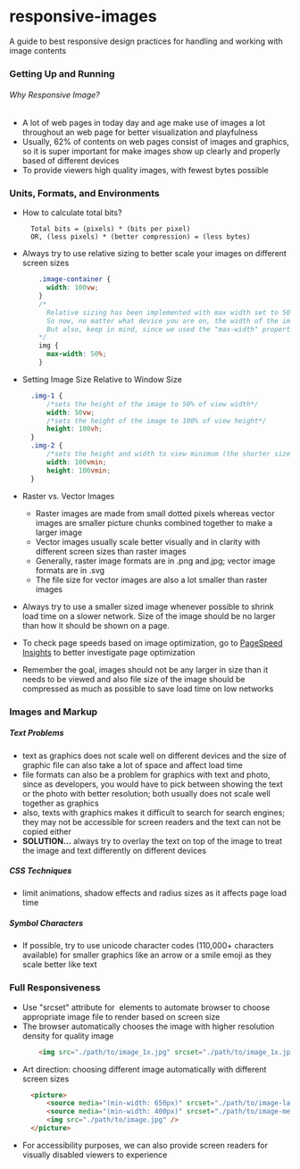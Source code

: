 # responsive-images
A guide to best responsive design practices for handling and working with image contents

### Getting Up and Running
###### Why Responsive Image?
* A lot of web pages in today day and age make use of images a lot throughout an web page for better visualization and playfulness
* Usually, 62% of contents on web pages consist of images and graphics, so it is super important for make images show up clearly and properly based of different devices
* To provide viewers high quality images, with fewest bytes possible

### Units, Formats, and Environments
* How to calculate total bits?

        Total bits = (pixels) * (bits per pixel)
        OR, (less pixels) * (better compression) = (less bytes)
    
* Always try to use relative sizing to better scale your images on different screen sizes
    ```css
        .image-container {
          width: 100vw;
        }  
        /*
          Relative sizing has been implemented with max width set to 50%. 
          So now, no matter what device you are on, the width of the image will always be relative to the .image-container element.
          But also, keep in mind, since we used the "max-width" property instead of "width," the image will only expand or shrink to 50% of .image-container, UNTIL it starts surpassing its natural width
        */
        img {
          max-width: 50%;  
        }
    ```
* Setting Image Size Relative to Window Size
    ```css
      .img-1 {
          /*sets the height of the image to 50% of view width*/
          width: 50vw;
          /*sets the height of the image to 100% of view height*/
          height: 100vh;
      } 
      .img-2 {
          /*sets the height and width to view minimum (the shorter size between the window height and width)*/
          width: 100vmin;
          height: 100vmin;
      } 
    ```   
* Raster vs. Vector Images
    * Raster images are made from small dotted pixels whereas vector images are smaller picture chunks combined together to make a larger image
    * Vector images usually scale better visually and in clarity with different screen sizes than raster images
    * Generally, raster image formats are in .png and.jpg; vector image formats are in .svg
    * The file size for vector images are also a lot smaller than raster images  
* Always try to use a smaller sized image whenever possible to shrink load time on a slower network. Size of the image should be no larger than how it should be shown on a page.
* To check page speeds based on image optimization, go to [PageSpeed Insights](https://developers.google.com/speed/pagespeed/insights/) to better investigate page optimization
* Remember the goal, images should not be any larger in size than it needs to be viewed and also file size of the image should be compressed as much as possible to save load time on low networks

### Images and Markup

##### Text Problems
* text as graphics does not scale well on different devices and the size of graphic file can also take a lot of space and affect load time
* file formats can also be a problem for graphics with text and photo, since as developers, you would have to pick between showing the text or the photo with better resolution; both usually does not scale well together as graphics
* also, texts with graphics makes it difficult to search for search engines; they may not be accessible for screen readers and the text can not be copied either
* __SOLUTION...__ always try to overlay the text on top of the image to treat the image and text differently on different devices

##### CSS Techniques
* limit animations, shadow effects and radius sizes as it affects page load time

##### Symbol Characters
* If possible, try to use unicode character codes (110,000+ characters available) for smaller graphics like an arrow or a smile emoji as they scale better like text

 
### Full Responsiveness
* Use "srcset" attribute for <img> elements to automate browser to choose appropriate image file to render based on screen size
* The browser automatically chooses the image with higher resolution density for quality image
    ```html
        <img src="./path/to/image_1x.jpg" srcset="./path/to/image_1x.jpg 1x, ./path/to/image_2x.jpg 2x"/>
    ```
* Art direction: choosing different image automatically with different screen sizes
    ```html
      <picture>
          <source media="(min-width: 650px)" srcset="./path/to/image-large.jpg" />
          <source media="(min-width: 400px)" srcset="./path/to/image-medium.jpg" />
          <img src="./path/to/image.jpg" />
      </picture>
    ```
* For accessibility purposes, we can also provide screen readers for visually disabled viewers to experience 